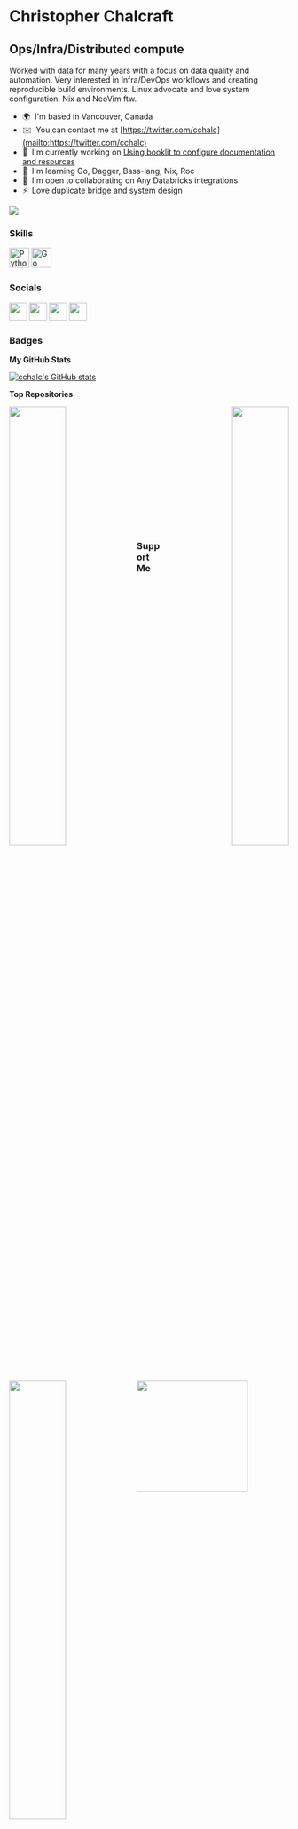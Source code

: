 Christopher Chalcraft
======================================

Ops/Infra/Distributed compute
-----------------------------

Worked with data for many years with a focus on data quality and automation. Very interested in Infra/DevOps workflows and creating reproducible build environments. Linux advocate and love system configuration. Nix and NeoVim ftw.

* 🌍  I'm based in Vancouver, Canada
* ✉️  You can contact me at [https://twitter.com/cchalc](mailto:https://twitter.com/cchalc)
* 🚀  I'm currently working on [Using booklit to configure documentation and resources](http://booklit.page/)
* 🧠  I'm learning Go, Dagger, Bass-lang, Nix, Roc
* 🤝  I'm open to collaborating on Any Databricks integrations
* ⚡  Love duplicate bridge and system design

<a href="https://www.github.com/cchalc" target="_blank" rel="noreferrer"><img
src="https://img.shields.io/github/followers/cchalc?logo=github&style=for-the-badge&color=0891b2&labelColor=ffffff" /></a>

### Skills

<p align="left">
<a href="https://www.python.org/" target="_blank" rel="noreferrer"><img src="https://raw.githubusercontent.com/danielcranney/readme-generator/main/public/icons/skills/python-colored.svg" width="36" height="36" alt="Python" /></a>
<a href="https://go.dev/doc/" target="_blank" rel="noreferrer"><img src="https://raw.githubusercontent.com/danielcranney/readme-generator/main/public/icons/skills/go-colored.svg" width="36" height="36" alt="Go" /></a>
</p>


### Socials

<p align="left"> <a href="https://discord.com/users/cchalc" target="_blank" rel="noreferrer"><img src="https://raw.githubusercontent.com/danielcranney/readme-generator/main/public/icons/socials/discord.svg" width="32" height="32" /></a> <a href="https://www.github.com/cchalc" target="_blank" rel="noreferrer"><img src="https://raw.githubusercontent.com/danielcranney/readme-generator/main/public/icons/socials/github.svg" width="32" height="32" /></a> <a href="https://www.linkedin.com/in/cchalac" target="_blank" rel="noreferrer"><img src="https://raw.githubusercontent.com/danielcranney/readme-generator/main/public/icons/socials/linkedin.svg" width="32" height="32" /></a> <a href="https://www.stackoverflow.com/users/cchalc" target="_blank" rel="noreferrer"><img src="https://raw.githubusercontent.com/danielcranney/readme-generator/main/public/icons/socials/stackoverflow.svg" width="32" height="32" /></a></p>

### Badges

<b>My GitHub Stats</b>

<a href="http://www.github.com/cchalc"><img src="https://github-readme-stats.vercel.app/api?username=cchalc&show_icons=true&hide=contribs&count_private=true&title_color=0891b2&text_color=ffffff&icon_color=0891b2&bg_color=ffffff&hide_border=true&show_icons=true" alt="cchalc's GitHub stats" /></a>

<b>Top Repositories</b>

<div width="100%" align="center"><a href="https://github.com/cchalc/databricks-e2e-ml" align="left"><img align="left" width="45%" src="https://github-readme-stats.vercel.app/api/pin/?username=cchalc&repo=databricks-e2e-ml&title_color=0891b2&text_color=ffffff&icon_color=0891b2&bg_color=ffffff&hide_border=true&locale=en" /></a><a href="https://github.com/cchalc/nix-config" align="right"><img align="right" width="45%" src="https://github-readme-stats.vercel.app/api/pin/?username=cchalc&repo=nix-config&title_color=0891b2&text_color=ffffff&icon_color=0891b2&bg_color=ffffff&hide_border=true&locale=en" /></a></div><br /><br /><br /><br /><br /><br /><br />

<br /><br /><br /><br /><br />

<div width="100%" align="center"><a href="https://github.com/cchalc/databricks-geospatial" align="left"><img align="left" width="45%" src="https://github-readme-stats.vercel.app/api/pin/?username=cchalc&repo=databricks-geospatial&title_color=0891b2&text_color=ffffff&icon_color=0891b2&bg_color=ffffff&hide_border=true&locale=en" /></a></div>

### Support Me

<a href="https://www.buymeacoffee.com/cchalc"><img src="https://cdn.buymeacoffee.com/buttons/v2/default-yellow.png" width="200" /></a>
